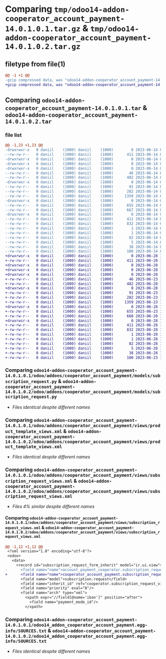 # Comparing `tmp/odoo14-addon-cooperator_account_payment-14.0.1.0.1.tar.gz` & `tmp/odoo14-addon-cooperator_account_payment-14.0.1.0.2.tar.gz`

## filetype from file(1)

```diff
@@ -1 +1 @@
-gzip compressed data, was "odoo14-addon-cooperator_account_payment-14.0.1.0.1.tar", last modified: Wed Jun 14 08:20:38 2023, max compression
+gzip compressed data, was "odoo14-addon-cooperator_account_payment-14.0.1.0.2.tar", last modified: Wed Jun 28 15:30:20 2023, max compression
```

## Comparing `odoo14-addon-cooperator_account_payment-14.0.1.0.1.tar` & `odoo14-addon-cooperator_account_payment-14.0.1.0.2.tar`

### file list

```diff
@@ -1,23 +1,23 @@
-drwxrwxr-x   0 daniil    (1000) daniil    (1000)        0 2023-06-14 08:20:38.412751 odoo14-addon-cooperator_account_payment-14.0.1.0.1/
--rw-rw-r--   0 daniil    (1000) daniil    (1000)      411 2023-06-14 08:20:38.412751 odoo14-addon-cooperator_account_payment-14.0.1.0.1/PKG-INFO
-drwxrwxr-x   0 daniil    (1000) daniil    (1000)        0 2023-06-14 08:20:38.408751 odoo14-addon-cooperator_account_payment-14.0.1.0.1/odoo/
-drwxrwxr-x   0 daniil    (1000) daniil    (1000)        0 2023-06-14 08:20:38.408751 odoo14-addon-cooperator_account_payment-14.0.1.0.1/odoo/addons/
-drwxrwxr-x   0 daniil    (1000) daniil    (1000)        0 2023-06-14 08:20:38.408751 odoo14-addon-cooperator_account_payment-14.0.1.0.1/odoo/addons/cooperator_account_payment/
--rw-rw-r--   0 daniil    (1000) daniil    (1000)       46 2023-06-14 08:16:02.000000 odoo14-addon-cooperator_account_payment-14.0.1.0.1/odoo/addons/cooperator_account_payment/__init__.py
--rw-rw-r--   0 daniil    (1000) daniil    (1000)      482 2023-06-14 08:17:53.000000 odoo14-addon-cooperator_account_payment-14.0.1.0.1/odoo/addons/cooperator_account_payment/__manifest__.py
-drwxrwxr-x   0 daniil    (1000) daniil    (1000)        0 2023-06-14 08:20:38.408751 odoo14-addon-cooperator_account_payment-14.0.1.0.1/odoo/addons/cooperator_account_payment/models/
--rw-rw-r--   0 daniil    (1000) daniil    (1000)       91 2023-06-14 08:16:02.000000 odoo14-addon-cooperator_account_payment-14.0.1.0.1/odoo/addons/cooperator_account_payment/models/__init__.py
--rw-rw-r--   0 daniil    (1000) daniil    (1000)      282 2023-06-14 08:16:02.000000 odoo14-addon-cooperator_account_payment-14.0.1.0.1/odoo/addons/cooperator_account_payment/models/product_template.py
--rw-rw-r--   0 daniil    (1000) daniil    (1000)     1359 2023-06-14 08:16:02.000000 odoo14-addon-cooperator_account_payment-14.0.1.0.1/odoo/addons/cooperator_account_payment/models/subscription_request.py
-drwxrwxr-x   0 daniil    (1000) daniil    (1000)        0 2023-06-14 08:20:38.408751 odoo14-addon-cooperator_account_payment-14.0.1.0.1/odoo/addons/cooperator_account_payment/views/
--rw-rw-r--   0 daniil    (1000) daniil    (1000)      655 2023-06-14 08:16:02.000000 odoo14-addon-cooperator_account_payment-14.0.1.0.1/odoo/addons/cooperator_account_payment/views/product_template_views.xml
--rw-rw-r--   0 daniil    (1000) daniil    (1000)      667 2023-06-14 08:16:02.000000 odoo14-addon-cooperator_account_payment-14.0.1.0.1/odoo/addons/cooperator_account_payment/views/subscription_request_views.xml
-drwxrwxr-x   0 daniil    (1000) daniil    (1000)        0 2023-06-14 08:20:38.408751 odoo14-addon-cooperator_account_payment-14.0.1.0.1/odoo14_addon_cooperator_account_payment.egg-info/
--rw-rw-r--   0 daniil    (1000) daniil    (1000)      411 2023-06-14 08:20:38.000000 odoo14-addon-cooperator_account_payment-14.0.1.0.1/odoo14_addon_cooperator_account_payment.egg-info/PKG-INFO
--rw-rw-r--   0 daniil    (1000) daniil    (1000)      832 2023-06-14 08:20:38.000000 odoo14-addon-cooperator_account_payment-14.0.1.0.1/odoo14_addon_cooperator_account_payment.egg-info/SOURCES.txt
--rw-rw-r--   0 daniil    (1000) daniil    (1000)        1 2023-06-14 08:20:38.000000 odoo14-addon-cooperator_account_payment-14.0.1.0.1/odoo14_addon_cooperator_account_payment.egg-info/dependency_links.txt
--rw-rw-r--   0 daniil    (1000) daniil    (1000)        1 2023-06-14 08:20:38.000000 odoo14-addon-cooperator_account_payment-14.0.1.0.1/odoo14_addon_cooperator_account_payment.egg-info/not-zip-safe
--rw-rw-r--   0 daniil    (1000) daniil    (1000)       82 2023-06-14 08:20:38.000000 odoo14-addon-cooperator_account_payment-14.0.1.0.1/odoo14_addon_cooperator_account_payment.egg-info/requires.txt
--rw-rw-r--   0 daniil    (1000) daniil    (1000)        5 2023-06-14 08:20:38.000000 odoo14-addon-cooperator_account_payment-14.0.1.0.1/odoo14_addon_cooperator_account_payment.egg-info/top_level.txt
--rw-rw-r--   0 daniil    (1000) daniil    (1000)       38 2023-06-14 08:20:38.412751 odoo14-addon-cooperator_account_payment-14.0.1.0.1/setup.cfg
--rw-rw-r--   0 daniil    (1000) daniil    (1000)      100 2023-06-14 08:19:46.000000 odoo14-addon-cooperator_account_payment-14.0.1.0.1/setup.py
+drwxrwsr-x   0 daniil    (1000) daniil    (1000)        0 2023-06-28 15:30:20.029404 odoo14-addon-cooperator_account_payment-14.0.1.0.2/
+-rw-rw-r--   0 daniil    (1000) daniil    (1000)      411 2023-06-28 15:30:20.029404 odoo14-addon-cooperator_account_payment-14.0.1.0.2/PKG-INFO
+drwxrwsr-x   0 daniil    (1000) daniil    (1000)        0 2023-06-28 15:30:20.017403 odoo14-addon-cooperator_account_payment-14.0.1.0.2/odoo/
+drwxrwsr-x   0 daniil    (1000) daniil    (1000)        0 2023-06-28 15:30:20.017403 odoo14-addon-cooperator_account_payment-14.0.1.0.2/odoo/addons/
+drwxrwsr-x   0 daniil    (1000) daniil    (1000)        0 2023-06-28 15:30:20.021404 odoo14-addon-cooperator_account_payment-14.0.1.0.2/odoo/addons/cooperator_account_payment/
+-rw-rw-r--   0 daniil    (1000) daniil    (1000)       46 2023-06-23 14:31:37.000000 odoo14-addon-cooperator_account_payment-14.0.1.0.2/odoo/addons/cooperator_account_payment/__init__.py
+-rw-rw-r--   0 daniil    (1000) daniil    (1000)      482 2023-06-28 15:28:25.000000 odoo14-addon-cooperator_account_payment-14.0.1.0.2/odoo/addons/cooperator_account_payment/__manifest__.py
+drwxrwsr-x   0 daniil    (1000) daniil    (1000)        0 2023-06-28 15:30:20.021404 odoo14-addon-cooperator_account_payment-14.0.1.0.2/odoo/addons/cooperator_account_payment/models/
+-rw-rw-r--   0 daniil    (1000) daniil    (1000)       91 2023-06-23 14:31:27.000000 odoo14-addon-cooperator_account_payment-14.0.1.0.2/odoo/addons/cooperator_account_payment/models/__init__.py
+-rw-rw-r--   0 daniil    (1000) daniil    (1000)      282 2023-06-23 14:31:37.000000 odoo14-addon-cooperator_account_payment-14.0.1.0.2/odoo/addons/cooperator_account_payment/models/product_template.py
+-rw-rw-r--   0 daniil    (1000) daniil    (1000)     1359 2023-06-23 14:31:37.000000 odoo14-addon-cooperator_account_payment-14.0.1.0.2/odoo/addons/cooperator_account_payment/models/subscription_request.py
+drwxrwsr-x   0 daniil    (1000) daniil    (1000)        0 2023-06-28 15:30:20.021404 odoo14-addon-cooperator_account_payment-14.0.1.0.2/odoo/addons/cooperator_account_payment/views/
+-rw-rw-r--   0 daniil    (1000) daniil    (1000)      655 2023-06-23 14:31:37.000000 odoo14-addon-cooperator_account_payment-14.0.1.0.2/odoo/addons/cooperator_account_payment/views/product_template_views.xml
+-rw-rw-r--   0 daniil    (1000) daniil    (1000)      668 2023-06-28 15:25:24.000000 odoo14-addon-cooperator_account_payment-14.0.1.0.2/odoo/addons/cooperator_account_payment/views/subscription_request_views.xml
+drwxrwsr-x   0 daniil    (1000) daniil    (1000)        0 2023-06-28 15:30:20.025404 odoo14-addon-cooperator_account_payment-14.0.1.0.2/odoo14_addon_cooperator_account_payment.egg-info/
+-rw-rw-r--   0 daniil    (1000) daniil    (1000)      411 2023-06-28 15:30:19.000000 odoo14-addon-cooperator_account_payment-14.0.1.0.2/odoo14_addon_cooperator_account_payment.egg-info/PKG-INFO
+-rw-rw-r--   0 daniil    (1000) daniil    (1000)      832 2023-06-28 15:30:19.000000 odoo14-addon-cooperator_account_payment-14.0.1.0.2/odoo14_addon_cooperator_account_payment.egg-info/SOURCES.txt
+-rw-rw-r--   0 daniil    (1000) daniil    (1000)        1 2023-06-28 15:30:19.000000 odoo14-addon-cooperator_account_payment-14.0.1.0.2/odoo14_addon_cooperator_account_payment.egg-info/dependency_links.txt
+-rw-rw-r--   0 daniil    (1000) daniil    (1000)        1 2023-06-28 15:30:19.000000 odoo14-addon-cooperator_account_payment-14.0.1.0.2/odoo14_addon_cooperator_account_payment.egg-info/not-zip-safe
+-rw-rw-r--   0 daniil    (1000) daniil    (1000)       82 2023-06-28 15:30:19.000000 odoo14-addon-cooperator_account_payment-14.0.1.0.2/odoo14_addon_cooperator_account_payment.egg-info/requires.txt
+-rw-rw-r--   0 daniil    (1000) daniil    (1000)        5 2023-06-28 15:30:19.000000 odoo14-addon-cooperator_account_payment-14.0.1.0.2/odoo14_addon_cooperator_account_payment.egg-info/top_level.txt
+-rw-rw-r--   0 daniil    (1000) daniil    (1000)       38 2023-06-28 15:30:20.029404 odoo14-addon-cooperator_account_payment-14.0.1.0.2/setup.cfg
+-rw-rw-r--   0 daniil    (1000) daniil    (1000)      100 2023-06-23 14:29:27.000000 odoo14-addon-cooperator_account_payment-14.0.1.0.2/setup.py
```

### Comparing `odoo14-addon-cooperator_account_payment-14.0.1.0.1/odoo/addons/cooperator_account_payment/models/subscription_request.py` & `odoo14-addon-cooperator_account_payment-14.0.1.0.2/odoo/addons/cooperator_account_payment/models/subscription_request.py`

 * *Files identical despite different names*

### Comparing `odoo14-addon-cooperator_account_payment-14.0.1.0.1/odoo/addons/cooperator_account_payment/views/product_template_views.xml` & `odoo14-addon-cooperator_account_payment-14.0.1.0.2/odoo/addons/cooperator_account_payment/views/product_template_views.xml`

 * *Files identical despite different names*

### Comparing `odoo14-addon-cooperator_account_payment-14.0.1.0.1/odoo/addons/cooperator_account_payment/views/subscription_request_views.xml` & `odoo14-addon-cooperator_account_payment-14.0.1.0.2/odoo/addons/cooperator_account_payment/views/subscription_request_views.xml`

 * *Files 4% similar despite different names*

#### Comparing `odoo14-addon-cooperator_account_payment-14.0.1.0.1/odoo/addons/cooperator_account_payment/views/subscription_request_views.xml` & `odoo14-addon-cooperator_account_payment-14.0.1.0.2/odoo/addons/cooperator_account_payment/views/subscription_request_views.xml`

```diff
@@ -1,12 +1,12 @@
 <?xml version="1.0" encoding="utf-8"?>
 <odoo>
   <data>
     <record id="subscription_request_form_inherit" model="ir.ui.view">
-      <field name="name">account_payment_cooperator.subscription_request.form</field>
+      <field name="name">cooperator_account_payment.subscription_request.form</field>
       <field name="model">subscription.request</field>
       <field name="inherit_id" ref="cooperator.subscription_request_view_form"/>
       <field name="priority" eval="8"/>
       <field name="arch" type="xml">
         <xpath expr="//field[@name='iban']" position="after">
           <field name="payment_mode_id"/>
         </xpath>
```

### Comparing `odoo14-addon-cooperator_account_payment-14.0.1.0.1/odoo14_addon_cooperator_account_payment.egg-info/SOURCES.txt` & `odoo14-addon-cooperator_account_payment-14.0.1.0.2/odoo14_addon_cooperator_account_payment.egg-info/SOURCES.txt`

 * *Files identical despite different names*

